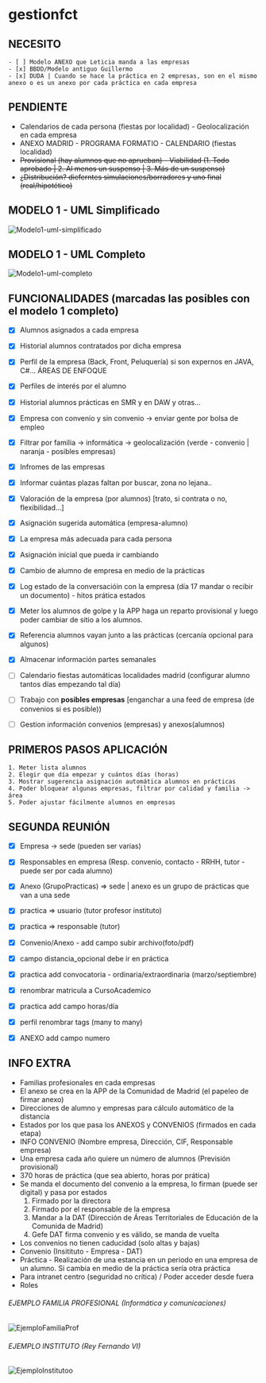 # gestionfct

NECESITO
---------
	- [ ] Modelo ANEXO que Leticia manda a las empresas
	- [x] BBDD/Modelo antiguo Guillermo
	- [x] DUDA | Cuando se hace la práctica en 2 empresas, son en el mismo anexo o es un anexo por cada práctica en cada empresa


PENDIENTE
-----------
- Calendarios de cada persona (fiestas por localidad) - Geolocalización en cada empresa
- ANEXO MADRID - PROGRAMA FORMATIO - CALENDARIO (fiestas localidad)
- <del>Provisional (hay alumnos que no aprueban) - Viabilidad (1. Todo aprobado | 2. Al menos un suspenso | 3. Más de un suspenso)</del>
- <del>¿Distribución? dieferntes simulaciones/borradores y uno final (real/hipotético)</del>


MODELO 1 - UML Simplificado
-------
![Modelo1-uml-simplificado](https://yuml.me/danis1448/gestionfct_simplificado.png)

MODELO 1 - UML Completo
-------
![Modelo1-uml-completo](https://yuml.me/danis1448/gestionfct.png)

FUNCIONALIDADES (marcadas las posibles con el modelo 1 completo)
------------------
- [x] Alumnos asignados a cada empresa
- [x] Historial alumnos contratados por dicha empresa
- [x] Perfil de la empresa (Back, Front, Peluquería) si son expernos en JAVA, C#... ÁREAS DE ENFOQUE
- [x] Perfiles de interés por el alumno
- [x] Historial alumnos prácticas en SMR y en DAW y otras...
- [x] Empresa con convenio y sin convenio -> enviar gente por bolsa de empleo
- [x] Filtrar por familia -> informática -> geolocalización (verde - convenio | naranja - posibles empresas)
- [x] Infromes de las empresas
- [x] Informar cuántas plazas faltan por buscar, zona no lejana..
- [x] Valoración de la empresa (por alumnos) [trato, si contrata o no, flexibilidad...]
- [x] Asignación sugerida automática (empresa-alumno)
- [x] La empresa más adecuada para cada persona
- [x] Asignación inicial que pueda ir cambiando
- [x] Cambio de alumno de empresa en medio de la prácticas
- [x] Log estado de la conversacióin con la empresa (día 17 mandar o recibir un documento) - hitos prática estados
- [x] Meter los alumnos de golpe y la APP haga un reparto provisional y luego poder cambiar de sitio a los alumnos.
- [x] Referencia alumnos vayan junto a las prácticas (cercanía opcional para algunos)
- [x] Almacenar información partes semanales
- [ ] Calendario fiestas automáticas localidades madrid (configurar alumno tantos días empezando tal día)
- [ ] Trabajo con **posibles empresas** [enganchar a una feed de empresa (de convenios si es posible))
- [ ] Gestion información convenios (empresas) y anexos(alumnos)


PRIMEROS PASOS APLICACIÓN
-----------------
	1. Meter lista alumnos
	2. Elegir que día empezar y cuántos días (horas)
	3. Mostrar sugerencia asignación automática alumnos en prácticas
	4. Poder bloquear algunas empresas, filtrar por calidad y familia -> área
	5. Poder ajustar fácilmente alumnos en empresas


SEGUNDA REUNIÓN
-----------------
- [x] Empresa -> sede (pueden ser varias)
- [x] Responsables en empresa (Resp. convenio, contacto - RRHH, tutor - puede ser por cada alumno)
- [x] Anexo (GrupoPracticas) => sede | anexo es un grupo de prácticas que van a una sede
- [x] practica => usuario (tutor profesor instituto)
- [x] practica => responsable (tutor)
- [x] Convenio/Anexo - add campo subir archivo(foto/pdf)
- [x] campo distancia_opcional debe ir en práctica
- [x] practica add convocatoria - ordinaria/extraordinaria (marzo/septiembre)
- [x] renombrar matricula a CursoAcademico
- [x] practica add campo horas/día
- [x] perfil renombrar tags (many to many)
- [x] ANEXO add campo numero


INFO EXTRA
----------
- Familias profesionales en cada empresas
- El anexo se crea en la APP de la Comunidad de Madrid (el papeleo de firmar anexo)
- Direcciones de alumno y empresas para cálculo automático de la distancia
- Estados por los que pasa los ANEXOS y CONVENIOS (firmados en cada etapa)
- INFO CONVENIO (Nombre empresa, Dirección, CIF, Responsable empresa)
- Una empresa cada año quiere un número de alumnos (Previsión provisional)
- 370 horas de práctica (que sea abierto, horas por prática)
- Se manda el documento del convenio a la empresa, lo firman (puede ser digital) y pasa por estados
	1. Firmado por la directora
	2. Firmado por el responsable de la empresa
	3. Mandar a la DAT (Dirección de Áreas Territoriales de Educación de la Comunida de Madrid)
	4. Gefe DAT firma convenio y es válido, se manda de vuelta
- Los convenios no tienen caducidad (solo altas y bajas)
- Convenio (Insitituto - Empresa - DAT)
- Práctica - Realización de una estancia en un periodo en una empresa de un alumno. Si cambia en medio de la práctica sería otra práctica
- Para intranet centro (seguridad no crítica) / Poder acceder desde fuera
- Roles

###### EJEMPLO FAMILIA PROFESIONAL (Informática y comunicaciones)
![EjemploFamiliaProf](https://github.com/DaniS1448/gestionfct/blob/master/famili_profesional_informatica_y_comunicaciones.JPG)

###### EJEMPLO INSTITUTO (Rey Fernando VI)
![EjemploInstitutoo](https://github.com/DaniS1448/gestionfct/blob/master/instituto.PNG)
